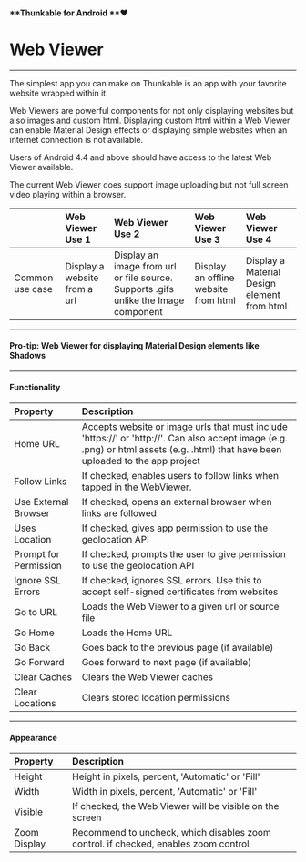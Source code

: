 #### **Thunkable for Android **❤

# Web Viewer

---

The simplest app you can make on Thunkable is an app with your favorite website wrapped within it.

Web Viewers are powerful components for not only displaying websites but also images and custom html.  Displaying custom html within a Web Viewer can enable Material Design effects or displaying simple websites when an internet connection is not available.

Users of Android 4.4 and above should have access to the latest Web Viewer available.

The current Web Viewer does support image uploading but not full screen video playing within a browser.

|  | Web Viewer Use 1 | Web Viewer Use 2 | Web Viewer Use 3 | Web Viewer Use 4 |
| :--- | :--- | :--- | :--- | :--- |
| Common use case | Display a website from a url | Display an image from url or file source. Supports .gifs unlike the Image component | Display an offline website from html | Display a Material Design element from html |

---

#### Pro-tip: Web Viewer for displaying Material Design elements like Shadows

---

#### Functionality

| Property | Description |
| :--- | :--- |
| Home URL | Accepts website or image urls that must include 'https://' or 'http://'. Can also accept image \(e.g. .png\) or html assets \(e.g. .html\) that have been uploaded to the app project |
| Follow Links | If checked, enables users to follow links when tapped in the WebViewer. |
| Use External Browser | If checked, opens an external browser when links are followed |
| Uses Location | If checked, gives app permission to use the geolocation API |
| Prompt for Permission | If checked, prompts the user to give permission to use the geolocation API |
| Ignore SSL Errors | If checked, ignores SSL errors.  Use this to accept self-signed certificates from websites |
| Go to URL | Loads the Web Viewer to a given url or source file |
| Go Home | Loads the Home URL |
| Go Back | Goes back to the previous page \(if available\) |
| Go Forward | Goes forward to next page \(if available\) |
| Clear Caches | Clears the Web Viewer caches |
| Clear Locations | Clears stored location permissions |

---

#### **Appearance**

| Property | Description |
| :--- | :--- |
| Height | Height in pixels, percent, 'Automatic' or 'Fill' |
| Width | Width in pixels, percent, 'Automatic' or 'Fill' |
| Visible | If checked, the Web Viewer will be visible on the screen |
| Zoom Display | Recommend to uncheck, which disables zoom control.  if checked, enables zoom control |

#### 



